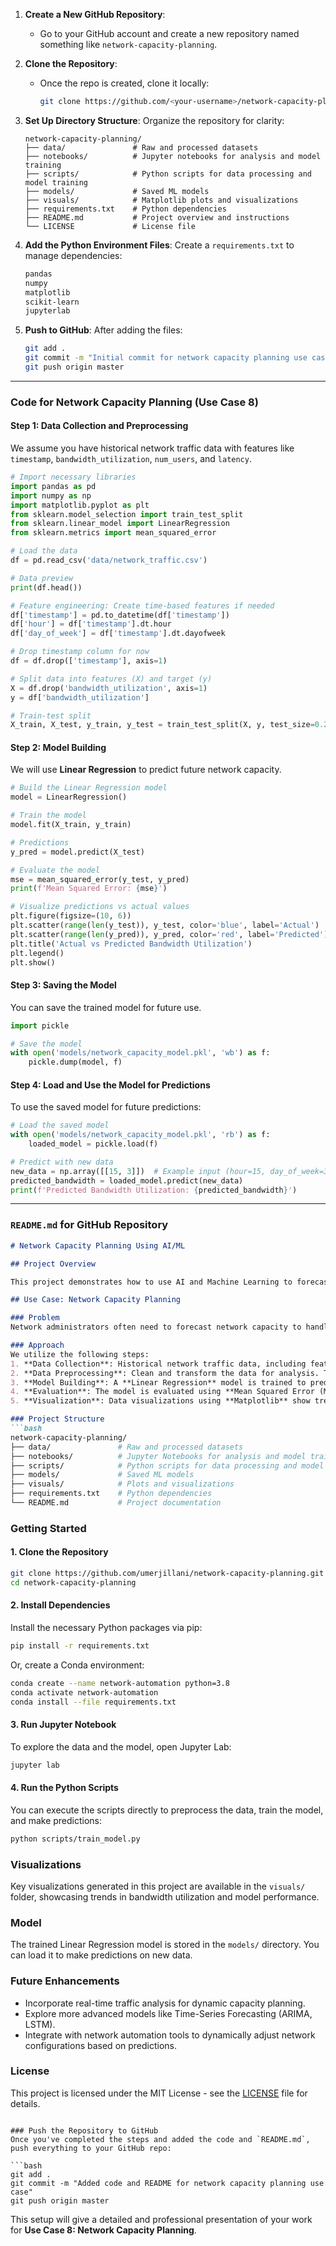 1. **Create a New GitHub Repository**:
   - Go to your GitHub account and create a new repository named something like `network-capacity-planning`.

2. **Clone the Repository**:
   - Once the repo is created, clone it locally:
     ```bash
     git clone https://github.com/<your-username>/network-capacity-planning.git
     ```

3. **Set Up Directory Structure**:
   Organize the repository for clarity:
   ```
   network-capacity-planning/
   ├── data/               # Raw and processed datasets
   ├── notebooks/          # Jupyter notebooks for analysis and model training
   ├── scripts/            # Python scripts for data processing and model training
   ├── models/             # Saved ML models
   ├── visuals/            # Matplotlib plots and visualizations
   ├── requirements.txt    # Python dependencies
   ├── README.md           # Project overview and instructions
   └── LICENSE             # License file
   ```

4. **Add the Python Environment Files**:
   Create a `requirements.txt` to manage dependencies:
   ```txt
   pandas
   numpy
   matplotlib
   scikit-learn
   jupyterlab
   ```

5. **Push to GitHub**:
   After adding the files:
   ```bash
   git add .
   git commit -m "Initial commit for network capacity planning use case"
   git push origin master
   ```

---

### Code for Network Capacity Planning (Use Case 8)

#### Step 1: Data Collection and Preprocessing
We assume you have historical network traffic data with features like `timestamp`, `bandwidth_utilization`, `num_users`, and `latency`.

```python
# Import necessary libraries
import pandas as pd
import numpy as np
import matplotlib.pyplot as plt
from sklearn.model_selection import train_test_split
from sklearn.linear_model import LinearRegression
from sklearn.metrics import mean_squared_error

# Load the data
df = pd.read_csv('data/network_traffic.csv')

# Data preview
print(df.head())

# Feature engineering: Create time-based features if needed
df['timestamp'] = pd.to_datetime(df['timestamp'])
df['hour'] = df['timestamp'].dt.hour
df['day_of_week'] = df['timestamp'].dt.dayofweek

# Drop timestamp column for now
df = df.drop(['timestamp'], axis=1)

# Split data into features (X) and target (y)
X = df.drop('bandwidth_utilization', axis=1)
y = df['bandwidth_utilization']

# Train-test split
X_train, X_test, y_train, y_test = train_test_split(X, y, test_size=0.2, random_state=42)
```

#### Step 2: Model Building
We will use **Linear Regression** to predict future network capacity.

```python
# Build the Linear Regression model
model = LinearRegression()

# Train the model
model.fit(X_train, y_train)

# Predictions
y_pred = model.predict(X_test)

# Evaluate the model
mse = mean_squared_error(y_test, y_pred)
print(f'Mean Squared Error: {mse}')

# Visualize predictions vs actual values
plt.figure(figsize=(10, 6))
plt.scatter(range(len(y_test)), y_test, color='blue', label='Actual')
plt.scatter(range(len(y_pred)), y_pred, color='red', label='Predicted')
plt.title('Actual vs Predicted Bandwidth Utilization')
plt.legend()
plt.show()
```

#### Step 3: Saving the Model
You can save the trained model for future use.

```python
import pickle

# Save the model
with open('models/network_capacity_model.pkl', 'wb') as f:
    pickle.dump(model, f)
```

#### Step 4: Load and Use the Model for Predictions
To use the saved model for future predictions:

```python
# Load the saved model
with open('models/network_capacity_model.pkl', 'rb') as f:
    loaded_model = pickle.load(f)

# Predict with new data
new_data = np.array([[15, 3]])  # Example input (hour=15, day_of_week=3)
predicted_bandwidth = loaded_model.predict(new_data)
print(f'Predicted Bandwidth Utilization: {predicted_bandwidth}')
```

---

### `README.md` for GitHub Repository

```md
# Network Capacity Planning Using AI/ML

## Project Overview

This project demonstrates how to use AI and Machine Learning to forecast future network capacity needs based on historical traffic data. By leveraging Python libraries such as **Pandas**, **Numpy**, **Matplotlib**, and **Scikit-learn**, we predict bandwidth utilization and help in capacity planning for network infrastructure.

## Use Case: Network Capacity Planning

### Problem
Network administrators often need to forecast network capacity to handle future traffic loads and prevent congestion. This project uses historical data on network traffic to predict bandwidth utilization in the future, allowing proactive planning for infrastructure upgrades.

### Approach
We utilize the following steps:
1. **Data Collection**: Historical network traffic data, including features such as bandwidth utilization, number of users, and network latency.
2. **Data Preprocessing**: Clean and transform the data for analysis. Time-based features such as hour and day of the week are added.
3. **Model Building**: A **Linear Regression** model is trained to predict future bandwidth needs.
4. **Evaluation**: The model is evaluated using **Mean Squared Error (MSE)** and predictions are compared with actual usage data.
5. **Visualization**: Data visualizations using **Matplotlib** show trends and performance.

### Project Structure
```bash
network-capacity-planning/
├── data/               # Raw and processed datasets
├── notebooks/          # Jupyter Notebooks for analysis and model training
├── scripts/            # Python scripts for data processing and model training
├── models/             # Saved ML models
├── visuals/            # Plots and visualizations
├── requirements.txt    # Python dependencies
└── README.md           # Project documentation
```

### Getting Started

#### 1. Clone the Repository
```bash
git clone https://github.com/umerjillani/network-capacity-planning.git
cd network-capacity-planning
```

#### 2. Install Dependencies
Install the necessary Python packages via pip:
```bash
pip install -r requirements.txt
```

Or, create a Conda environment:
```bash
conda create --name network-automation python=3.8
conda activate network-automation
conda install --file requirements.txt
```

#### 3. Run Jupyter Notebook
To explore the data and the model, open Jupyter Lab:
```bash
jupyter lab
```

#### 4. Run the Python Scripts
You can execute the scripts directly to preprocess the data, train the model, and make predictions:
```bash
python scripts/train_model.py
```

### Visualizations
Key visualizations generated in this project are available in the `visuals/` folder, showcasing trends in bandwidth utilization and model performance.

### Model
The trained Linear Regression model is stored in the `models/` directory. You can load it to make predictions on new data.

### Future Enhancements
- Incorporate real-time traffic analysis for dynamic capacity planning.
- Explore more advanced models like Time-Series Forecasting (ARIMA, LSTM).
- Integrate with network automation tools to dynamically adjust network configurations based on predictions.

### License
This project is licensed under the MIT License - see the [LICENSE](LICENSE) file for details.

```

### Push the Repository to GitHub
Once you've completed the steps and added the code and `README.md`, push everything to your GitHub repo:

```bash
git add .
git commit -m "Added code and README for network capacity planning use case"
git push origin master
```

This setup will give a detailed and professional presentation of your work for **Use Case 8: Network Capacity Planning**.
